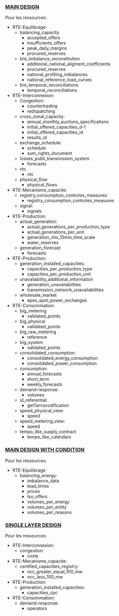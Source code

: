 ### [MAIN DESIGN](https://github.com/mathiaHa/MA-Analysis/blob/master/RTEData/Main_design.pdf)
Pour les ressources:
* RTE-Equilibrage-
	* balancing_capacity
		* accepted_offers
		* insufficients_offers
		* peak_daily_margins 
		* procured_reserves
	* bre_imbalance_reconstitution
		* additional_national_aligment_coefficients
		* procured_reserves
		* national_profiling_imbalances
		* national_reference_load_curves
	* bre_temporal_reconciliations
		* temporal_reconciliations
* RTE-Interconnexion:
	* Congestion:
		* countertrading
		* redispatching
	* cross_zonal_capacity:
		* annual_monthly_auctions_specifications
		* initial_offered_capacities_d-1
		* initial_offered_capacities_id
		* results_id
	* exchange_schedule:
		* schedule
		* sum_rights_document
	* losses_publi_transmission_system
		* forecasts
	* ntc
		* ntc
	* physical_flow
		* physical_flows
* RTE-Mecanisme_capacite:
	* registry_consumption_controles_measures:
		 * registry_consumption_controles_measures
	* signal:
		* signals
* RTE-Production:
	* actual_generation:
		* actual_generations_per_production_type
		* actual_generations_per_unit
		* generation_mix_15min_time_scale
		* water_reserves
	* generation_forecast
		* forecasts
* RTE-Production:
	* generation_installed_capacities:
		* capacities_per_production_type
		* capacities_per_production_unit
	* unavailability_additional_information
		* generation_unavailabilities
		* transmission_network_unavailabilities
	* wholesale_market
		* epex_spot_power_exchanges
* RTE-Consommation:
	* big_metering
		* validated_points
	* big_physical
		* validated_points
	* big_raw_metering
		* reference
	* big_system
		* validated_points
	* consolidated_consumption:
		* consolidated_energy_consumption
		* consolidated_power_consumption
	* consumption:
		* annual_forecasts
		* short_term
		* weekly_forecasts
	* demand-response:
		* volumes
	* id_referential:
		* getTarnscodification
	* speed_physical_view:
		* speed
	* speed_metering_view:
		* speed
	* tempo_like_supply_contract
		* tempo_like_calendars

### [MAIN DESIGN WITH CONDITION](https://github.com/mathiaHa/MA-Analysis/blob/master/RTEData/RTE-Equilibrage-Balancing_energy.pdf)

Pour les ressources:
* RTE-Equilibrage
	* balancing_energy:
	    * imbalance_data
	    * lead_times
	    * prices
	    * tso_offers
	    * volumes_per_energy
	    * volumes_per_entity
	    * volumes_per_reasons
	
### [SINGLE LAYER DESIGN](https://github.com/mathiaHa/MA-Analysis/blob/master/RTEData/single_layer_design.pdf)
Pour les ressources:
* RTE-Interconnexion:
	* congestion:
		* costs
* RTE-Mecanisme_capacite:
	* certified_capacities_registry:
		* ncc_greater_equal_100_mw
		* ncc_less_100_mw
* RTE-Production:
	* generation_installed_capacities:
		* capacities_cpc
* RTE-Consommation:
	* demand-response:
		* operators
		


	
